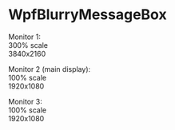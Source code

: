 # WpfBlurryMessageBox

Monitor 1:<br>
300% scale<br>
3840x2160

Monitor 2 (main display):<br>
100% scale<br>
1920x1080

Monitor 3:<br>
100% scale<br>
1920x1080

